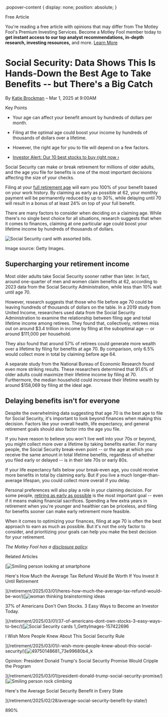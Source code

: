 .popover-content { display: none; position: absolute; }

Free Article[](#)

You're reading a free article with opinions that may differ from The Motley Fool's Premium Investing Services. Become a Motley Fool member today to **get instant access to our top analyst recommendations, in-depth research, investing resources,** and more. [Learn More](https://www.fool.com/mms/mark/op-free-tbox-art)

Social Security: Data Shows This Is Hands-Down the Best Age to Take Benefits -- but There's a Big Catch
=======================================================================================================

By [Katie Brockman](/author/16743/) – Mar 1, 2025 at 9:00AM

Key Points

*   Your age can affect your benefit amount by hundreds of dollars per month.
    
*   Filing at the optimal age could boost your income by hundreds of thousands of dollars over a lifetime.
    
*   However, the right age for you to file will depend on a few factors.
    
*   [Investor Alert: Our 10 best stocks to buy right now ›](https://www.fool.com/mms/mark/e-sa-nonbbn-kp?aid=10969&source=isaedikp0000035)
    

Social Security can make or break retirement for millions of older adults, and the age you file for benefits is one of the most important decisions affecting the size of your checks.

Filing at your [full retirement age](https://www.fool.com/retirement/social-security/full-retirement-age/) will earn you 100% of your benefit based on your work history. By claiming as early as possible at 62, your monthly payment will be permanently reduced by up to 30%, while delaying until 70 will result in a bonus of at least 24% on top of your full benefit.

There are many factors to consider when deciding on a claiming age. While there's no single best choice for all situations, research suggests that when it comes to finances, claiming at one particular age could boost your lifetime income by hundreds of thousands of dollars.

![Social Security card with assorted bills.](https://g.foolcdn.com/image/?url=https%3A%2F%2Fg.foolcdn.com%2Feditorial%2Fimages%2F809176%2Fsocial-security-card-with-multiple-bills.jpg&op=resize&w=700)

Image source: Getty Images.

Supercharging your retirement income
------------------------------------

Most older adults take Social Security sooner rather than later. In fact, around one-quarter of men and women claim benefits at 62, according to 2023 data from the Social Security Administration, while less than 10% wait until age 70.

However, research suggests that those who file before age 70 could be leaving hundreds of thousands of dollars on the table. In a 2019 study from United Income, researchers used data from the Social Security Administration to examine the relationship between filing age and total lifetime income among retirees. They found that, collectively, retirees miss out on around $3.4 trillion in income by filing at the suboptimal age -- or around $111,000 per household.

They also found that around 57% of retirees could generate more wealth over a lifetime by filing for benefits at age 70. By comparison, only 6.5% would collect more in total by claiming before age 64.

A separate study from the National Bureau of Economic Research found even more striking results. These researchers determined that 91.6% of older adults could maximize their lifetime income by filing at 70. Furthermore, the median household could increase their lifetime wealth by around $158,069 by filing at the ideal age.

Delaying benefits isn't for everyone
------------------------------------

Despite the overwhelming data suggesting that age 70 is the best age to file for Social Security, it's important to look beyond finances when making this decision. Factors like your overall health, life expectancy, and general retirement goals should also factor into the age you file.

If you have reason to believe you won't live well into your 70s or beyond, you might collect more over a lifetime by taking benefits earlier. For many people, the Social Security break-even point -- or the age at which you receive the same amount in total lifetime benefits, regardless of whether you filed early or delayed -- is in their late 70s or early 80s.

If your life expectancy falls below your break-even age, you could receive more benefits in total by claiming early. But if you live a much longer-than-average lifespan, you could collect more overall if you delay.

Personal preferences will also play a role in your claiming decision. For some people, [retiring as early as possible](https://www.fool.com/retirement/strategies/how-can-i-retire-early/) is the most important goal -- even if it means making financial sacrifices. Spending a few extra years in retirement when you're younger and healthier can be priceless, and filing for benefits sooner can make early retirement more feasible.

When it comes to optimizing your finances, filing at age 70 is often the best approach to earn as much as possible. But it's not the only factor to consider, and prioritizing your goals can help you make the best decision for your retirement.

_The Motley Fool has a [disclosure policy](https://www.fool.com/legal/fool-disclosure-policy/)._

Related Articles

[![Smiling person looking at smartphone](https://g.foolcdn.com/image/?url=https%3A%2F%2Fg.foolcdn.com%2Feditorial%2Fimages%2F809174%2Fsmiling-person-looking-at-smartphone.jpg&op=resize&w=92&h=52)

Here's How Much the Average Tax Refund Would Be Worth If You Invest It Until Retirement

](/retirement/2025/03/01/heres-how-much-the-average-tax-refund-would-be-wor/)[![woman thinking brainstorming ideas](https://g.foolcdn.com/image/?url=https%3A%2F%2Fg.foolcdn.com%2Feditorial%2Fimages%2F809005%2Fwoman-thinking-brainstorming-ideas.jpg&op=resize&w=92&h=52)

37% of Americans Don't Own Stocks. 3 Easy Ways to Become an Investor Today.

](/retirement/2025/03/01/37-of-americans-dont-own-stocks-3-easy-ways-to-bec/)[![Social Security cards 1_GettyImages-157422696](https://g.foolcdn.com/image/?url=https%3A%2F%2Fg.foolcdn.com%2Feditorial%2Fimages%2F809306%2Fsocial-security-cards-1_gettyimages-157422696.jpg&op=resize&w=92&h=52)

I Wish More People Knew About This Social Security Rule

](/retirement/2025/03/01/i-wish-more-people-knew-about-this-social-security/)[![49750148681_73e99680b4_k](https://g.foolcdn.com/image/?url=https%3A%2F%2Fg.foolcdn.com%2Feditorial%2Fimages%2F808682%2F49750148681_73e99680b4_k.jpg&op=resize&w=92&h=52)

Opinion: President Donald Trump's Social Security Promise Would Cripple the Program

](/retirement/2025/03/01/president-donald-trump-social-security-promise/)[![Smiling person rock climbing](https://g.foolcdn.com/image/?url=https%3A%2F%2Fg.foolcdn.com%2Feditorial%2Fimages%2F808994%2Fsmiling-person-rock-climbing.jpg&op=resize&w=92&h=52)

Here's the Average Social Security Benefit in Every State

](/retirement/2025/02/28/average-social-security-benefit-by-state/)

890%